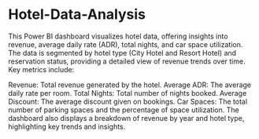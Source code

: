 # Hotel-Data-Analysis
This Power BI dashboard visualizes hotel data, offering insights into revenue, average daily rate (ADR), total nights, and car space utilization. The data is segmented by hotel type (City Hotel and Resort Hotel) and reservation status, providing a detailed view of revenue trends over time. Key metrics include:

Revenue: Total revenue generated by the hotel.
Average ADR: The average daily rate per room.
Total Nights: Total number of nights booked.
Average Discount: The average discount given on bookings.
Car Spaces: The total number of parking spaces and the percentage of space utilization.
The dashboard also displays a breakdown of revenue by year and hotel type, highlighting key trends and insights.
